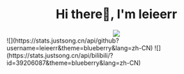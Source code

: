 <h1 align="center">Hi there👋, I'm leieerr</h1>
<div align="center"><img src="https://count.getloli.com/get/@leieerr?theme=rule34" align="center" /></div>
![](https://stats.justsong.cn/api/github?username=leieerr&theme=blueberry&lang=zh-CN)
![](https://stats.justsong.cn/api/bilibili/?id=39206087&theme=blueberry&lang=zh-CN)

<!--
**leieerr/leieerr** is a ✨ _special_ ✨ repository because its `README.md` (this file) appears on your GitHub profile.

Here are some ideas to get you started:

- 🔭 I’m currently working on ...
- 🌱 I’m currently learning ...
- 👯 I’m looking to collaborate on ...
- 🤔 I’m looking for help with ...
- 💬 Ask me about ...
- 📫 How to reach me: ...
- 😄 Pronouns: ...
- ⚡ Fun fact: ...
-->
